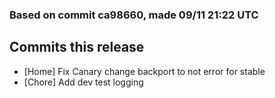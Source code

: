 ### Based on commit ca98660, made 09/11 21:22 UTC
## Commits this release
  - [Home] Fix Canary change backport to not error for stable
  - [Chore] Add dev test logging